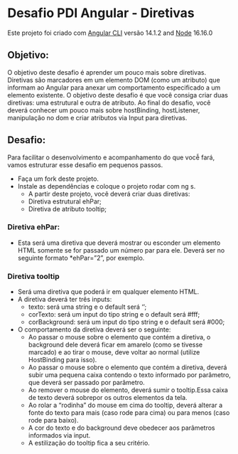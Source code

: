 # Desafio PDI Angular - Diretivas

Este projeto foi criado com [Angular CLI](https://github.com/angular/angular-cli) versão 14.1.2 and [Node](https://nodejs.org/) 16.16.0

## Objetivo:
O objetivo deste desafio é aprender um pouco mais sobre diretivas. Diretivas são marcadores em um elemento DOM (como um atributo) que informam ao Angular para anexar um comportamento especificado a um elemento existente. O objetivo deste desafio é que você consiga criar duas diretivas: uma estrutural e outra de atributo. Ao final do desafio, você deverá conhecer um pouco mais sobre hostBinding, hostListener, manipulação no dom e criar atributos via Input para diretivas.


## Desafio:
Para facilitar o desenvolvimento e acompanhamento do que vocễ fará, vamos estruturar esse desafio em pequenos passos. 

- Faça um fork deste projeto.
- Instale as dependências e coloque o projeto rodar com ng s.
  - A partir deste projeto, você deverá criar duas diretivas:
  - Diretiva estrutural ehPar;
  - Diretiva de atributo tooltip;


### Diretiva ehPar:

- Esta será uma diretiva que deverá mostrar ou esconder um elemento HTML somente se for passado um número par para ele. Deverá ser no seguinte formato *ehPar=”2”, por exemplo.

### Diretiva tooltip

- Será uma diretiva que poderá ir em qualquer elemento HTML.
- A diretiva deverá ter três inputs:
  - texto: será uma string e o default será ‘’;
  - corTexto: será um input do tipo string e o default será #fff;
  - corBackground: será um input do tipo string e o default será #000;
- O comportamento da diretiva deverá ser o seguinte:
  - Ao passar o mouse sobre o elemento que contém a diretiva, o background dele deverá ficar em amarelo (como se tivesse marcado) e ao tirar o mouse, deve voltar ao normal (utilize HostBinding para isso).
  - Ao passar o mouse sobre o elemento que contém a diretiva, deverá subir uma pequena caixa contendo o texto informado por parâmetro, que deverá ser passado por parâmetro.
  - Ao remover o mouse do elemento, deverá sumir o tooltip.Essa caixa de texto deverá sobrepor os outros elementos da tela. 
  - Ao rolar a “rodinha” do mouse em cima do tooltip, deverá alterar a fonte do texto para mais (caso rode para cima) ou para menos (caso rode para baixo).
  - A cor do texto e do background deve obedecer aos parâmetros informados via input.
  - A estilização do tooltip fica a seu critério.

